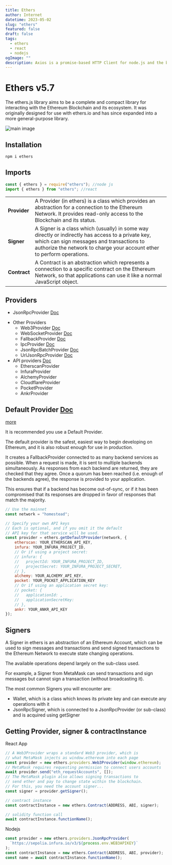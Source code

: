 ```yaml
---
title: Ethers
author: Internet
datetime: 2023-05-02
slug: "ethers"
featured: false
draft: false
tags:
  - ethers
  - react
  - nodejs
ogImage: ""
description: Axios is a promise-based HTTP Client for node.js and the browser.
---
```


# Ethers v5.7

The ethers.js library aims to be a complete and compact library for interacting with the Ethereum Blockchain and its ecosystem. It was originally designed for use with ethers.io and has since expanded into a more general-purpose library.

![main image](https://i.morioh.com/2022/03/19/4ee0fd50.webp)

## Installation

```js
npm i ethers
```

## Imports

```js
const { ethers } = require("ethers"); //node js
import { ethers } from "ethers"; //react
```

<table class="table minimal">
<tbody>
<tr>
<td><b>Provider</b></td>
<td>A Provider (in ethers) is a class which provides an abstraction for a connection to the Ethereum Network. It provides read-only access to the Blockchain and its status.</td>
</tr>
<tr>
<td><b>Signer</b></td>
<td>A Signer is a class which (usually) in some way directly or indirectly has access to a private key, which can sign messages and transactions to authorize the network to charge your account ether to perform operations.</td>
</tr>
<tr><td><b>Contract</b></td>
<td>A Contract is an abstraction which represents a connection to a specific contract on the Ethereum Network, so that applications can use it like a normal JavaScript object.</td>
</tr>
</tbody></table>

## Providers

- JsonRpcProvider [Doc](https://docs.ethers.org/v5/api/providers/jsonrpc-provider/#JsonRpcProvider)

* Other Providers
  - Web3Provider [Doc](https://docs.ethers.org/v5/api/providers/other/#Web3Provider)
  - WebSocketProvider [Doc](https://docs.ethers.org/v5/api/providers/other/#WebSocketProvider)
  - FallbackProvider [Doc](https://docs.ethers.org/v5/api/providers/other/#FallbackProvider)
  - IpcProvider [Doc](https://docs.ethers.org/v5/api/providers/other/#IpcProvider)
  - JsonRpcBatchProvider [Doc](https://docs.ethers.org/v5/api/providers/other/#JsonRpcBatchProvider)
  - UrlJsonRpcProvider [Doc](https://docs.ethers.org/v5/api/providers/other/#UrlJsonRpcProvider)
* API providers [Doc](https://docs.ethers.org/v5/api/providers/api-providers/#api-providers)
  - EtherscanProvider
  - InfuraProvider
  - AlchemyProvider
  - CloudflareProvider
  - PocketProvider
  - AnkrProvider

## Default Provider [Doc](https://docs.ethers.org/v5/api/providers/#providers-getDefaultProvider)

[more](https://docs.ethers.org/v5/api-keys/#api-keys--getDefaultProvider)

It is recommended you use a Default Provider.

The default provider is the safest, easiest way to begin developing on Ethereum, and it is also robust enough for use in production.

It creates a FallbackProvider connected to as many backend services as possible. When a request is made, it is sent to multiple backends simultaneously. As responses from each backend are returned, they are checked that they agree. Once a quorum has been reached (i.e. enough of the backends agree), the response is provided to your application.

This ensures that if a backend has become out-of-sync, or if it has been compromised that its responses are dropped in favor of responses that match the majority.

```js
// Use the mainnet
const network = "homestead";

// Specify your own API keys
// Each is optional, and if you omit it the default
// API key for that service will be used.
const provider = ethers.getDefaultProvider(network, {
    etherscan: YOUR_ETHERSCAN_API_KEY,
    infura: YOUR_INFURA_PROJECT_ID,
    // Or if using a project secret:
    // infura: {
    //   projectId: YOUR_INFURA_PROJECT_ID,
    //   projectSecret: YOUR_INFURA_PROJECT_SECRET,
    // },
    alchemy: YOUR_ALCHEMY_API_KEY,
    pocket: YOUR_POCKET_APPLICATION_KEY
    // Or if using an application secret key:
    // pocket: {
    //   applicationId: ,
    //   applicationSecretKey:
    // },
    ankr: YOUR_ANKR_API_KEY
});
```

## Signers

A Signer in ethers is an abstraction of an Ethereum Account, which can be used to sign messages and transactions and send signed transactions to the Ethereum Network to execute state changing operations.

The available operations depend largely on the sub-class used.

For example, a Signer from MetaMask can send transactions and sign messages but cannot sign a transaction (without broadcasting it).

The most common Signers you will encounter are:

- Wallet, which is a class which knows its private key and can execute any operations with it
- JsonRpcSigner, which is connected to a JsonRpcProvider (or sub-class) and is acquired using getSigner

## Getting Provider, signer & contractInstance

React App

```js
// A Web3Provider wraps a standard Web3 provider, which is
// what MetaMask injects as window.ethereum into each page
const provider = new ethers.providers.Web3Provider(window.ethereum);
// MetaMask requires requesting permission to connect users accounts
await provider.send("eth_requestAccounts", []);
// The MetaMask plugin also allows signing transactions to
// send ether and pay to change state within the blockchain.
// For this, you need the account signer...
const signer = provider.getSigner();

// contract instance
const contractInstance = new ethers.Contract(ADDRESS, ABI, signer);

// solidity function call
await contractInstance.functionName();
```

Nodejs

```js
const provider = new ethers.providers.JsonRpcProvider(
  `https://sepolia.infura.io/v3/${process.env.WEB3APIKEY}`
);
const contractInstance = new ethers.Contract(ADDRESS, ABI, provider);
const name = await contractInstance.functionName();
```
